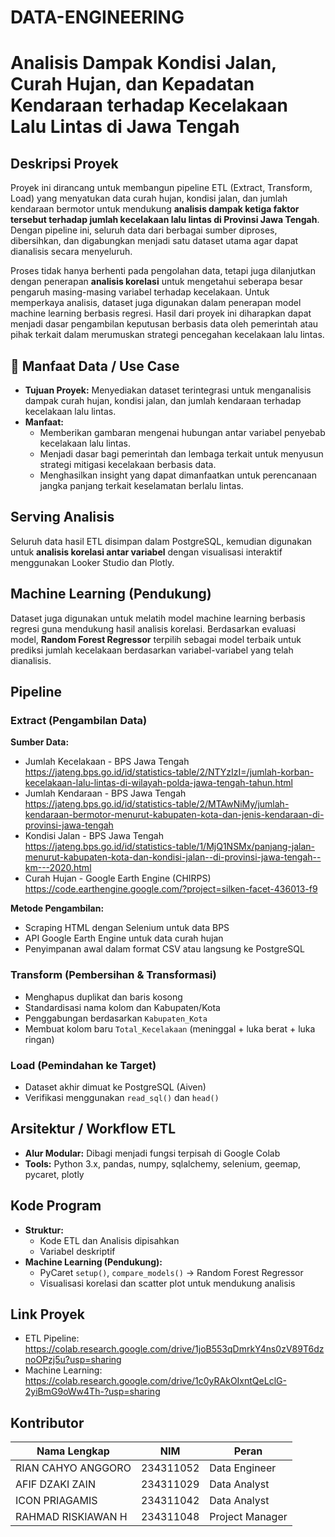 # DATA-ENGINEERING
# Analisis Dampak Kondisi Jalan, Curah Hujan, dan Kepadatan Kendaraan terhadap Kecelakaan Lalu Lintas di Jawa Tengah

## Deskripsi Proyek
Proyek ini dirancang untuk membangun pipeline ETL (Extract, Transform, Load) yang menyatukan data curah hujan, kondisi jalan, dan jumlah kendaraan bermotor untuk mendukung **analisis dampak ketiga faktor tersebut terhadap jumlah kecelakaan lalu lintas di Provinsi Jawa Tengah**. Dengan pipeline ini, seluruh data dari berbagai sumber diproses, dibersihkan, dan digabungkan menjadi satu dataset utama agar dapat dianalisis secara menyeluruh.

Proses tidak hanya berhenti pada pengolahan data, tetapi juga dilanjutkan dengan penerapan **analisis korelasi** untuk mengetahui seberapa besar pengaruh masing-masing variabel terhadap kecelakaan. Untuk memperkaya analisis, dataset juga digunakan dalam penerapan model machine learning berbasis regresi. Hasil dari proyek ini diharapkan dapat menjadi dasar pengambilan keputusan berbasis data oleh pemerintah atau pihak terkait dalam merumuskan strategi pencegahan kecelakaan lalu lintas.

## 🎯 Manfaat Data / Use Case
- **Tujuan Proyek:** Menyediakan dataset terintegrasi untuk menganalisis dampak curah hujan, kondisi jalan, dan jumlah kendaraan terhadap kecelakaan lalu lintas.
- **Manfaat:**
  - Memberikan gambaran mengenai hubungan antar variabel penyebab kecelakaan lalu lintas.
  - Menjadi dasar bagi pemerintah dan lembaga terkait untuk menyusun strategi mitigasi kecelakaan berbasis data.
  - Menghasilkan insight yang dapat dimanfaatkan untuk perencanaan jangka panjang terkait keselamatan berlalu lintas.

## Serving Analisis
Seluruh data hasil ETL disimpan dalam PostgreSQL, kemudian digunakan untuk **analisis korelasi antar variabel** dengan visualisasi interaktif menggunakan Looker Studio dan Plotly.

## Machine Learning (Pendukung)
Dataset juga digunakan untuk melatih model machine learning berbasis regresi guna mendukung hasil analisis korelasi. Berdasarkan evaluasi model, **Random Forest Regressor** terpilih sebagai model terbaik untuk prediksi jumlah kecelakaan berdasarkan variabel-variabel yang telah dianalisis.

## Pipeline

### Extract (Pengambilan Data)
**Sumber Data:**
- Jumlah Kecelakaan - BPS Jawa Tengah  
  https://jateng.bps.go.id/id/statistics-table/2/NTYzIzI=/jumlah-korban-kecelakaan-lalu-lintas-di-wilayah-polda-jawa-tengah-tahun.html
- Jumlah Kendaraan - BPS Jawa Tengah  
  https://jateng.bps.go.id/id/statistics-table/2/MTAwNiMy/jumlah-kendaraan-bermotor-menurut-kabupaten-kota-dan-jenis-kendaraan-di-provinsi-jawa-tengah
- Kondisi Jalan - BPS Jawa Tengah  
  https://jateng.bps.go.id/id/statistics-table/1/MjQ1NSMx/panjang-jalan-menurut-kabupaten-kota-dan-kondisi-jalan--di-provinsi-jawa-tengah--km---2020.html
- Curah Hujan - Google Earth Engine (CHIRPS)  
  https://code.earthengine.google.com/?project=silken-facet-436013-f9

**Metode Pengambilan:**
- Scraping HTML dengan Selenium untuk data BPS
- API Google Earth Engine untuk data curah hujan
- Penyimpanan awal dalam format CSV atau langsung ke PostgreSQL

### Transform (Pembersihan & Transformasi)
- Menghapus duplikat dan baris kosong
- Standardisasi nama kolom dan Kabupaten/Kota
- Penggabungan berdasarkan `Kabupaten_Kota`
- Membuat kolom baru `Total_Kecelakaan` (meninggal + luka berat + luka ringan)

### Load (Pemindahan ke Target)
- Dataset akhir dimuat ke PostgreSQL (Aiven)
- Verifikasi menggunakan `read_sql()` dan `head()`

## Arsitektur / Workflow ETL
- **Alur Modular:** Dibagi menjadi fungsi terpisah di Google Colab
- **Tools:** Python 3.x, pandas, numpy, sqlalchemy, selenium, geemap, pycaret, plotly

## Kode Program
- **Struktur:**
  - Kode ETL dan Analisis dipisahkan
  - Variabel deskriptif
- **Machine Learning (Pendukung):**
  - PyCaret `setup()`, `compare_models()` → Random Forest Regressor
  - Visualisasi korelasi dan scatter plot untuk mendukung analisis

## Link Proyek
- ETL Pipeline:  
  https://colab.research.google.com/drive/1joB553qDmrkY4ns0zV89T6dznoOPzj5u?usp=sharing
- Machine Learning:  
  https://colab.research.google.com/drive/1c0yRAkOIxntQeLclG-2yiBmG9oWw4Th-?usp=sharing

## Kontributor

| Nama Lengkap             | NIM         | Peran           |
|--------------------------|-------------|-----------------|
| RIAN CAHYO ANGGORO       | 234311052   | Data Engineer   |
| AFIF DZAKI ZAIN          | 234311029   | Data Analyst    |
| ICON PRIAGAMIS           | 234311042   | Data Analyst    |
| RAHMAD RISKIAWAN H       | 234311048   | Project Manager |
